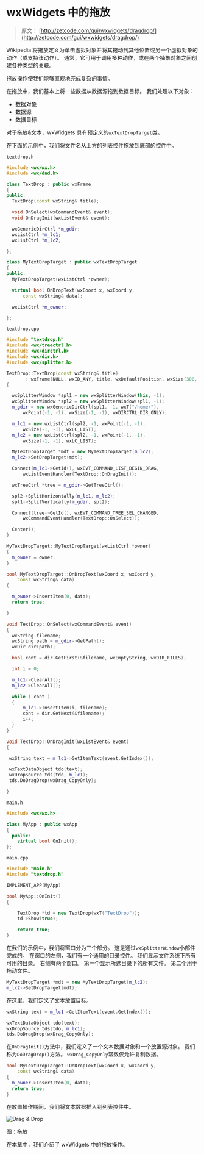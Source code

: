 # wxWidgets 中的拖放

> 原文： [http://zetcode.com/gui/wxwidgets/dragdrop/](http://zetcode.com/gui/wxwidgets/dragdrop/)

Wikipedia 将拖放定义为单击虚拟对象并将其拖动到其他位置或另一个虚拟对象的动作（或支持该动作）。 通常，它可用于调用多种动作，或在两个抽象对象之间创建各种类型的关联。

拖放操作使我们能够直观地完成复杂的事情。

在拖放中，我们基本上将一些数据从数据源拖到数据目标。 我们处理以下对象：

*   数据对象
*   数据源
*   数据目标

对于拖放&文本，wxWidgets 具有预定义的`wxTextDropTarget`类。

在下面的示例中，我们将文件名从上方的列表控件拖放到底部的控件中。

`textdrop.h`

```cpp
#include <wx/wx.h>
#include <wx/dnd.h>

class TextDrop : public wxFrame
{
public:
  TextDrop(const wxString& title);

  void OnSelect(wxCommandEvent& event);
  void OnDragInit(wxListEvent& event);

  wxGenericDirCtrl *m_gdir;
  wxListCtrl *m_lc1;
  wxListCtrl *m_lc2;

};

class MyTextDropTarget : public wxTextDropTarget
{
public:
  MyTextDropTarget(wxListCtrl *owner);

  virtual bool OnDropText(wxCoord x, wxCoord y, 
      const wxString& data);

  wxListCtrl *m_owner;

};

```

`textdrop.cpp`

```cpp
#include "textdrop.h"
#include <wx/treectrl.h>
#include <wx/dirctrl.h>
#include <wx/dir.h>
#include <wx/splitter.h>

TextDrop::TextDrop(const wxString& title)
       : wxFrame(NULL, wxID_ANY, title, wxDefaultPosition, wxSize(300, 200))
{

  wxSplitterWindow *spl1 = new wxSplitterWindow(this, -1);
  wxSplitterWindow *spl2 = new wxSplitterWindow(spl1, -1);
  m_gdir = new wxGenericDirCtrl(spl1, -1, wxT("/home/"), 
      wxPoint(-1, -1), wxSize(-1, -1), wxDIRCTRL_DIR_ONLY);

  m_lc1 = new wxListCtrl(spl2, -1, wxPoint(-1, -1), 
      wxSize(-1, -1), wxLC_LIST);
  m_lc2 = new wxListCtrl(spl2, -1, wxPoint(-1, -1), 
      wxSize(-1, -1), wxLC_LIST);

  MyTextDropTarget *mdt = new MyTextDropTarget(m_lc2);
  m_lc2->SetDropTarget(mdt);

  Connect(m_lc1->GetId(), wxEVT_COMMAND_LIST_BEGIN_DRAG, 
      wxListEventHandler(TextDrop::OnDragInit));

  wxTreeCtrl *tree = m_gdir->GetTreeCtrl();

  spl2->SplitHorizontally(m_lc1, m_lc2);
  spl1->SplitVertically(m_gdir, spl2);

  Connect(tree->GetId(), wxEVT_COMMAND_TREE_SEL_CHANGED, 
      wxCommandEventHandler(TextDrop::OnSelect));

  Center();
}

MyTextDropTarget::MyTextDropTarget(wxListCtrl *owner)
{
  m_owner = owner;
}

bool MyTextDropTarget::OnDropText(wxCoord x, wxCoord y, 
    const wxString& data)
{

  m_owner->InsertItem(0, data);
  return true;

}

void TextDrop::OnSelect(wxCommandEvent& event)
{
  wxString filename;
  wxString path = m_gdir->GetPath();
  wxDir dir(path);

  bool cont = dir.GetFirst(&filename, wxEmptyString, wxDIR_FILES);

  int i = 0;

  m_lc1->ClearAll();
  m_lc2->ClearAll();

  while ( cont )
  {
      m_lc1->InsertItem(i, filename);
      cont = dir.GetNext(&filename);
      i++;
  }
}

void TextDrop::OnDragInit(wxListEvent& event)
{

 wxString text = m_lc1->GetItemText(event.GetIndex());

 wxTextDataObject tdo(text);
 wxDropSource tds(tdo, m_lc1);
 tds.DoDragDrop(wxDrag_CopyOnly);

}

```

`main.h`

```cpp
#include <wx/wx.h>

class MyApp : public wxApp
{
  public:
    virtual bool OnInit();
};

```

`main.cpp`

```cpp
#include "main.h"
#include "textdrop.h"

IMPLEMENT_APP(MyApp)

bool MyApp::OnInit()
{

    TextDrop *td = new TextDrop(wxT("TextDrop"));
    td->Show(true);

    return true;
}

```

在我们的示例中，我们将窗口分为三个部分。 这是通过`wxSplitterWindow`小部件完成的。 在窗口的左侧，我们有一个通用的目录控件。 我们显示文件系统下所有可用的目录。 右侧有两个窗口。 第一个显示所选目录下的所有文件。 第二个用于拖动文件。

```cpp
MyTextDropTarget *mdt = new MyTextDropTarget(m_lc2);
m_lc2->SetDropTarget(mdt);

```

在这里，我们定义了文本放置目标。

```cpp
wxString text = m_lc1->GetItemText(event.GetIndex());

wxTextDataObject tdo(text);
wxDropSource tds(tdo, m_lc1);
tds.DoDragDrop(wxDrag_CopyOnly);

```

在`OnDragInit()`方法中，我们定义了一个文本数据对象和一个放置源对象。 我们称为`DoDragDrop()`方法。 `wxDrag_CopyOnly`常数仅允许复制数据。

```cpp
bool MyTextDropTarget::OnDropText(wxCoord x, wxCoord y, 
    const wxString& data)
{
  m_owner->InsertItem(0, data);
  return true;
}

```

在放置操作期间，我们将文本数据插入到列表控件中。

![Drag & Drop](img/6ec376bad67662f1b513d92f5335fdbc.jpg)

图：拖放

在本章中，我们介绍了 wxWidgets 中的拖放操作。